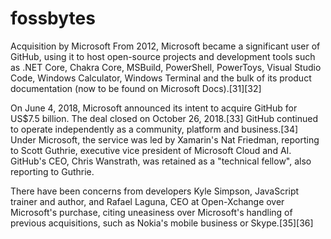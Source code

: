# fossbytes

Acquisition by Microsoft
From 2012, Microsoft became a significant user of GitHub, using it to host open-source projects and development tools such as .NET Core, Chakra Core, MSBuild, PowerShell, PowerToys, Visual Studio Code, Windows Calculator, Windows Terminal and the bulk of its product documentation (now to be found on Microsoft Docs).[31][32]

On June 4, 2018, Microsoft announced its intent to acquire GitHub for US$7.5 billion. The deal closed on October 26, 2018.[33] GitHub continued to operate independently as a community, platform and business.[34] Under Microsoft, the service was led by Xamarin's Nat Friedman, reporting to Scott Guthrie, executive vice president of Microsoft Cloud and AI. GitHub's CEO, Chris Wanstrath, was retained as a "technical fellow", also reporting to Guthrie.

There have been concerns from developers Kyle Simpson, JavaScript trainer and author, and Rafael Laguna, CEO at Open-Xchange over Microsoft's purchase, citing uneasiness over Microsoft's handling of previous acquisitions, such as Nokia's mobile business or Skype.[35][36]
